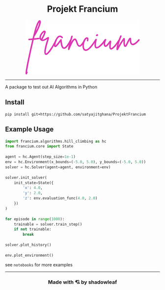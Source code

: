 <h1 align="center">Projekt Francium</h1>

<div align="center">
<img src="logo.png">
</div>

---

A package to test out AI Algorithms in Python

## Install

```shell script
pip install git+https://github.com/satyajitghana/ProjektFrancium
```

## Example Usage

```python
import francium.algorithms.hill_climbing as hc
from francium.core import State

agent = hc.Agent(step_size=1e-1)
env = hc.Environment(x_bounds=(-5.0, 5.0), y_bounds=(-5.0, 5.0))
solver = hc.Solver(agent=agent, environment=env)

solver.init_solver(
    init_state=State({
        'x': 4.0,
        'y': 2.0,
        'z': env.evaluation_func(4.0, 2.0)
    })
)

for episode in range(1000):
    trainable = solver.train_step()
    if not trainable:
        break

solver.plot_history()

env.plot_environment()

```

see `notebooks` for more examples

---

<h3 align="center">Made with 💘 by shadowleaf</h3>